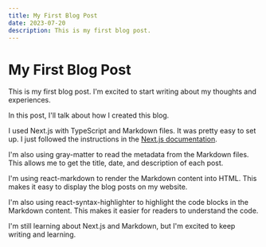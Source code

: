 ```yaml
---
title: My First Blog Post
date: 2023-07-20
description: This is my first blog post.
---
```


# My First Blog Post

This is my first blog post. I'm excited to start writing about my thoughts and experiences.

In this post, I'll talk about how I created this blog.

I used Next.js with TypeScript and Markdown files. It was pretty easy to set up. I just followed the instructions in the [Next.js documentation](https://nextjs.org/docs/getting-started).

I'm also using gray-matter to read the metadata from the Markdown files. This allows me to get the title, date, and description of each post.

I'm using react-markdown to render the Markdown content into HTML. This makes it easy to display the blog posts on my website.

I'm also using react-syntax-highlighter to highlight the code blocks in the Markdown content. This makes it easier for readers to understand the code.

I'm still learning about Next.js and Markdown, but I'm excited to keep writing and learning.
